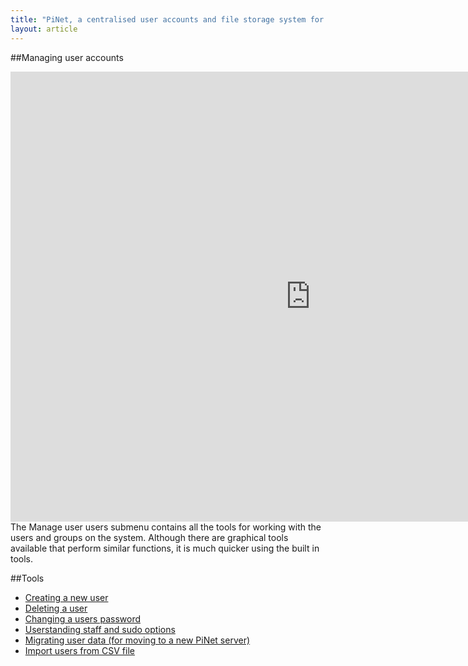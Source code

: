 ```yaml
---
title: "PiNet, a centralised user accounts and file storage system for a Raspberry Pi classroom."
layout: article
---
```


##Managing user accounts   
<iframe width="960" height="720" src="https://www.youtube-nocookie.com/embed/3v8U76s3kEs?rel=0" frameborder="0" allowfullscreen></iframe>   
The Manage user users submenu contains all the tools for working with the users and groups on the system.
Although there are graphical tools available that perform similar functions, it is much quicker using the built
in tools.

##Tools


- [Creating a new user](creating-users.html)
- [Deleting a user](deleting-users.html)  
- [Changing a users password](change-password.html)  
- [Userstanding staff and sudo options](staff-sudo.html)  
- [Migrating user data (for moving to a new PiNet server)](migration.html)   
- [Import users from CSV file](csv-import.html)   
